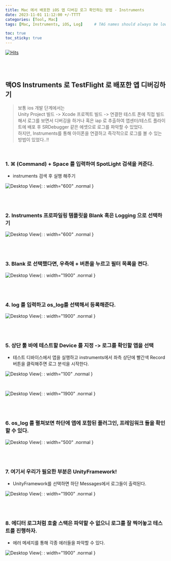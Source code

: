 ```yaml
---
title: Mac 에서 배포한 iOS 앱 디버깅 로그 확인하는 방법 - Instruments
date: 2023-11-01 11:12:00 +/-TTTT
categories: [Tool, Mac]
tags: [Mac, Instruments, iOS, Log]     # TAG names should always be lowercase

toc: true
toc_sticky: true
---
```

[![Hits](https://hits.seeyoufarm.com/api/count/incr/badge.svg?url=https%3A%2F%2Fepheria.github.io&count_bg=%2379C83D&title_bg=%23555555&icon=&icon_color=%23E7E7E7&title=views&edge_flat=false)](https://hits.seeyoufarm.com)

<br>
<br>

## 맥OS Instruments 로 TestFlight 로 배포한 앱 디버깅하기

>보통 ios 개발 단계에서는   
 Unity Project 빌드 -> Xcode 프로젝트 빌드 -> 연결한 테스트 폰에 직접 빌드해서 로그를 보면서 디버깅을 하거나 혹은 iap 로 추출하여 앱센터/테스트 플라이트에 배포 후 SRDebugger 같은 에셋으로 로그를 파악할 수 있었다.   
하지만, Instruments를 통해 아이폰을 연결하고 즉각적으로 로그를 볼 수 있는 방법이 있었다..!!

<br>

### 1. ⌘ (Command) + Space 를 입력하여 SpotLight 검색을 켜준다.

- instruments 검색 후 실행 해주기

![Desktop View](/assets/img/post/common/instruments01.png){: : width="600" .normal }

<br>
<br>

### 2. Instruments 프로파일링 템플릿을 Blank 혹은 Logging 으로 선택하기

![Desktop View](/assets/img/post/common/instruments02.png){: : width="600" .normal }

<br>
<br>

### 3. Blank 로 선택했다면, 우측애 + 버튼을 누르고 필터 목록을 켠다.

![Desktop View](/assets/img/post/common/instruments03.png){: : width="1900" .normal }

<br>
<br>

### 4. log 를 입력하고 os_log를 선택해서 등록해준다.

![Desktop View](/assets/img/post/common/instruments04.png){: : width="1900" .normal }

<br>
<br>

### 5. 상단 툴 바에 테스트할 Device 를 지정 -> 로그를 확인할 앱을 선택

- 테스트 디바이스에서 앱을 실행하고 instruments에서 좌측 상단에 빨간색 Record 버튼을 클릭해주면 로그 분석을 시작한다.

![Desktop View](/assets/img/post/common/instruments05_1.png){: : width="100" .normal }

<br>

![Desktop View](/assets/img/post/common/instruments05.png){: : width="1900" .normal }

<br>
<br>

### 6. os_log 를 펼쳐보면 하단에 앱에 포함된 플러그인, 프레임워크 들을 확인할 수 있다.

![Desktop View](/assets/img/post/common/instruments06.png){: : width="500" .normal }

<br>
<br>

### 7. 여기서 우리가 필요한 부분은 UnityFramework!   

- UnityFramework를 선택하면 하단 Messages에서 로그들이 출력된다.

![Desktop View](/assets/img/post/common/instruments07.png){: : width="1900" .normal }

<br>
<br>

### 8. 에디터 로그처럼 호출 스택은 파악할 수 없으니 로그를 잘 찍어놓고 테스트를 진행하자.

- 에러 메세지를 통해 각종 에러들을 파악할 수 있다.

![Desktop View](/assets/img/post/common/instruments08.png){: : width="1900" .normal }
